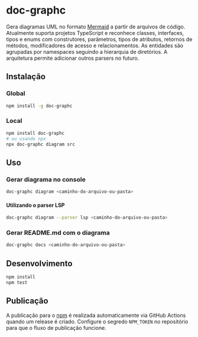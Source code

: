 # doc-graphc

Gera diagramas UML no formato [Mermaid](https://mermaid.js.org/) a partir de arquivos de código. Atualmente suporta projetos TypeScript e reconhece classes, interfaces, tipos e enums com construtores, parâmetros, tipos de atributos, retornos de métodos, modificadores de acesso e relacionamentos. As entidades são agrupadas por namespaces seguindo a hierarquia de diretórios. A arquitetura permite adicionar outros parsers no futuro.

## Instalação

### Global

```bash
npm install -g doc-graphc
```

### Local

```bash
npm install doc-graphc
# ou usando npx
npx doc-graphc diagram src
```

## Uso

### Gerar diagrama no console

```bash
doc-graphc diagram <caminho-do-arquivo-ou-pasta>
```

#### Utilizando o parser LSP

```bash
doc-graphc diagram --parser lsp <caminho-do-arquivo-ou-pasta>
```

### Gerar README.md com o diagrama

```bash
doc-graphc docs <caminho-do-arquivo-ou-pasta>
```

## Desenvolvimento

```bash
npm install
npm test
```

## Publicação

A publicação para o [npm](https://www.npmjs.com/) é realizada automaticamente via GitHub Actions quando um release é criado. Configure o segredo `NPM_TOKEN` no repositório para que o fluxo de publicação funcione.
